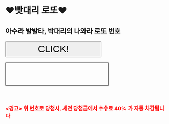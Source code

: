 <html>
<script>
function aaa() {
	fir = new Array(45);
	sec = new Array(6);
	for (i = 0; i < 45; i++) fir[i] = i + 1;
	for (i = 0; i < 6; i++) {
		ran = parseInt(Math.random()*fir.length);
		sec[i] = fir[ran];
		fir.splice(ran,1);
		for (h = fir.length; h; h -= 1) {
			j = Math.floor(Math.random() * h);
			x = fir[h - 1];
			fir[h - 1] = fir[j];
			fir[j] = x;
		}
	}
	for (i = 0; i < 6; i++) {
		for (j = 0; j <= i; j++) {
			if(sec[i] <= sec[j]) {
				k = sec[i];
				sec[i] = sec[j];
				sec[j] = k;
			}
		}
	}
	document.getElementById('ddd').innerHTML = sec;
}
</script>
<h1> ♥빳대리 로또♥</h1>
<h2> 아수라 발발타, 박대리의 나와라 로또 번호 </h2>
<input id="button1" type="button" onclick="aaa()" value="CLICK!" style="width:300px;height:50px;font-size:30px;">
<br/><br/>
<div id="ddd" style="font-size:30px;border:1px solid;width:300px;height:50px;text-align:center;padding:10px;"></div>
	<br><br>
<h3> <경고> 위 번호로 당첨시, 세전 당첨금에서 수수료 40% 가 자동 차감됩니다</h3>
	<style>
		h3{
		color:red;
		}
	<br><br><br>
	<h1> 지금 롯데캐슬에 갇혀있나요, 인재여? </h1>
	<input id="night_day" type="button" value="집에 가고 싶을 때 누르는 버튼" onclick="
		if(document.querySelector('#night_day').value === '집에 가고 싶을 때 누르는 버튼'){
		document.querySelector('body').style.backgroundColor = 'black';
		document.querySelector('body').style.color = 'red';
		document.querySelector('#night_day').value = '안돼 못 가. 엑셀을 다시 켜라.';
		} else {
		document.querySelector('body').style.backgroundColor = 'white';
		document.querySelector('body').style.color = 'black';
		document.querySelector('#night_day').value = '집에 가고 싶을 때 누르는 버튼';
	}
		">
    <input id="샤따" type="button" value="다섯시가 넘었다면 클릭해도 좋다" onclick="
      if(document.querySelector('#샤따').value === '다섯시가 넘었다면 클릭해도 좋다'){
      document.querySelector('body').style.backgroundColor = 'yellow';
      document.querySelector('body').style.color = 'navy';
      document.querySelector('#샤따').value = '업무 샤따를 내려주세요';								     ';
      } else {
      document.querySelector('body').style.backgroundColor = 'white';
      document.querySelector('body').style.color = 'black';
      document.querySelector('#샤따').value = '다섯시가 넘었다면 클릭해도 좋다';
    }
      ">
</html>
